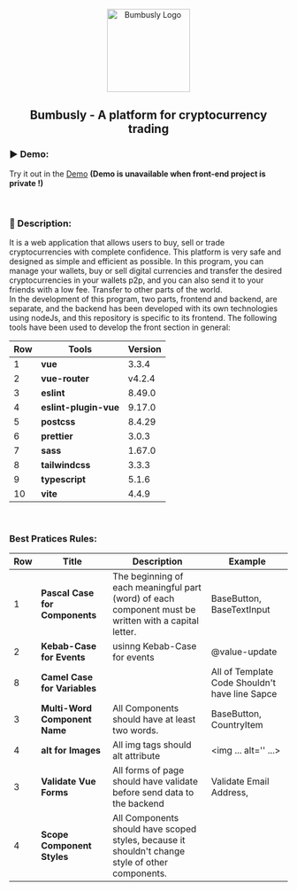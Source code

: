 <p align="center">
  <a href="https://mosfazli-x.github.io/bumbusly/" target="_blank">
    <img alt="Bumbusly Logo" width="150" src="https://is3-ssl.mzstatic.com/image/thumb/Purple122/v4/11/2c/33/112c336d-d35b-6a01-29b4-d90b59339ec1/AppIcon-0-0-1x_U007emarketing-0-0-0-7-0-0-sRGB-0-0-0-GLES2_U002c0-512MB-85-220-0-0.png/512x512bb.jpg">
  </a>
</p>
<h2 align="center">Bumbusly - A platform for cryptocurrency trading</h2>

### ▶️ Demo:
Try it out in the [Demo](https://mosfazli-x.github.io/bumbusly/) **(Demo is unavailable when front-end project is private !)**

<br>

### 🔸 Description:
It is a web application that allows users to buy, sell or trade cryptocurrencies with complete confidence.
This platform is very safe and designed as simple and efficient as possible.
In this program, you can manage your wallets, buy or sell digital currencies and transfer the desired cryptocurrencies in your wallets p2p, and you can also send it to your friends with a low fee. Transfer to other parts of the world.
<br>
In the development of this program, two parts, frontend and backend, are separate, and the backend has been developed with its own technologies using nodeJs, and this repository is specific to its frontend.
The following tools have been used to develop the front section in general:

Row | Tools | Version
--- | --- | ---
1 | **vue** | 3.3.4
2 | **vue-router** | v4.2.4
3 | **eslint** | 8.49.0
4 | **eslint-plugin-vue** | 9.17.0
5 | **postcss** | 8.4.29
6 | **prettier** | 3.0.3
7 | **sass** | 1.67.0
8 | **tailwindcss** | 3.3.3
9 | **typescript** | 5.1.6
10 | **vite** | 4.4.9
<br>

### Best Pratices Rules:

Row | Title | Description | Example
--- | --- | --- | ---
1 | **Pascal Case for Components** | The beginning of each meaningful part (word) of each component must be written with a capital letter. | BaseButton, BaseTextInput
2 | **Kebab-Case for Events** | usinng Kebab-Case for events | @value-update
8 | **Camel Case for Variables** || All of Template Code Shouldn't have line Sapce
3 | **Multi-Word Component Name** | All Components should have at least two words. | BaseButton, CountryItem
4 | **alt for Images** | All img tags should alt attribute | <img ... alt='' ...>
3 | **Validate Vue Forms** | All forms of page should have validate before send data to the backend | Validate Email Address,
4 | **Scope Component Styles** | All Components should have scoped styles, because it shouldn't change style of other components. | <style scoped>
6 | **Use the Key Attribute with V-for**
7 | **Seperate Components** || All Compoenets Seperate With 'begin::' and 'end::' Comments
8 | **Line Space** || All of Template Code Shouldn't have line Sapce
8 | **Keep npm Packages Updated** || All of Template Code Shouldn't have line Sapce
8 | **File Structure** || All of Template Code Shouldn't have line Sapce

## Components:
Row | Name | Source | Description
--- | --- | --- | ---
1 | **Pascal Case for Components** | The beginning of each meaningful part (word) of each component must be written with a capital letter. | BaseButton, BaseTextInput
2 | **alt for Images** | All img tags should alt attribute | <img ... alt='' ...>
3 | **Validate Vue Forms** | All forms of page should have validate before send data to the backend | Validate Email Address,
4 | **Scope Component Styles** | All Components should have scoped styles, because it shouldn't change style of other components. | <style scoped>
5 | **Multi-Word Component Name** | All Components should have at least two words. | BaseButton, CountryItem
6 | **Use the Key Attribute with V-for**
7 | **Seperate Components** || All Compoenets Seperate With 'begin::' and 'end::' Comments
8 | **Line Space** || All of Template Code Shouldn't have line Sapce

## Views:
Row | Name | Source | Description
--- | --- | --- | ---
1 | **Login Page** | src/views/Login/LoginView.vue | Login page for Sign in
2 | **Register Page** | src/views/Register/RegisterView.vue | Register Page for Sign up


### ➕ Add a Todo section:
Login Screen
Register Screen


### Test User
Username: mosfazli<br>
Email Address: mosfazli@gmail.com<br>
Password: Mostafa*123<br>

After creating an account, can he enter his account directly or not?

